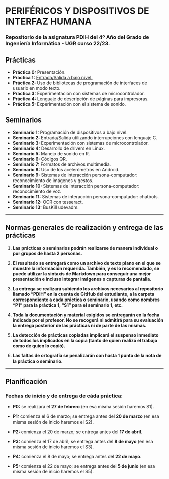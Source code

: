 # PERIFÉRICOS Y DISPOSITIVOS DE INTERFAZ HUMANA

### Repositorio de la asignatura PDIH del 4º Año del Grado de Ingeniería Informática - UGR curso 22/23.

## Prácticas

+ **Práctica 0:** Presentación.
+ **Práctica 1:** [Entrada/Salida a bajo nivel.](p1/)
+ **Práctica 2:** Uso de bibliotecas de programación de interfaces de usuario 
en modo texto.
+ **Práctica 3:** Experimentación con sistemas de microcontrolador.
+ **Práctica 4:** Lenguaje de descripción de páginas para impresoras.
+ **Práctica 5:** Experimentación con el sistema de sonido.

## Seminarios

+ **Seminario 1:** Programación de dispositivos a bajo nivel.
+ **Seminario 2:** Entrada/Salida utilizando interrupciones con lenguaje C.
+ **Seminario 3:** Experimentación con sistemas de microcontrolador.
+ **Seminario 4:** Desarrollo de drivers en Linux.
+ **Seminario 5:** Manejo de sonido en R.
+ **Seminario 6:** Códigos QR.
+ **Seminario 7:** Formatos de archivos multimedia.
+ **Seminario 8:** Uso de los acelerómetros en Android.
+ **Seminario 9:** Sistemas de interacción persona-computador: reconocimiento de 
imágenes y gestos.
+ **Seminario 10:** Sistemas de interacción persona-computador: reconocimiento de 
voz.
+ **Seminario 11:** Sistemas de interacción persona-computador: chatbots.
+ **Seminario 12:** OCR con tesseract.
+ **Seminario 13:** BusKill udevadm.

---------------

## Normas generales de realización y entrega de las prácticas

1. **Las prácticas o seminarios podrán realizarse de manera individual o por grupos de 
hasta 2 personas.**

2. **El resultado se entregará como un archivo de texto plano en el que se muestre la 
información requerida. También, y es lo recomendado, se puede utilizar la sintaxis de 
Markdown para conseguir una mejor presentación e incluso integrar imágenes o 
capturas de pantalla.**

3. **La entrega se realizará subiendo los archivos necesarios al repositorio llamado “PDIH”
en la cuenta de GitHub del estudiante, a la carpeta correspondiente a cada práctica o 
seminario, usando como nombres “P1” para la práctica 1, “S1” para el seminario 1, etc.**

4. **Toda la documentación y material exigidos se entregarán en la fecha indicada por el 
profesor. No se recogerá ni admitirá para su evaluación la entrega posterior de las 
prácticas ni de parte de las mismas.**

5. **La detección de prácticas copiadas implicará el suspenso inmediato de todos los 
implicados en la copia (tanto de quien realizó el trabajo como de quien lo copió).**

6. **Las faltas de ortografía se penalizarán con hasta 1 punto de la nota de la práctica o 
seminario.**

---------------

## Planificación

### Fechas de inicio y de entrega de cáda práctica:

+ **P0:** se realizará el **27 de febrero** (en esa misma sesión haremos S1).

+ **P1:** comienza el 6 de marzo; se entrega antes del **20 de marzo** (en esa misma 
sesión de inicio haremos el S2).

+ **P2:** comienza el 20 de marzo; se entrega antes del **17 de abril**.

+ **P3:** comienza el 17 de abril; se entrega antes del **8 de mayo** (en esa misma 
sesión de inicio haremos el S3).

+ **P4:** comienza el 8 de mayo; se entrega antes del **22 de mayo**.

+ **P5:** comienza el 22 de mayo; se entrega antes del **5 de junio** (en esa misma 
sesión de inicio haremos el S5).
